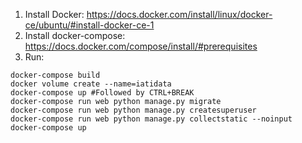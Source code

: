1. Install Docker: https://docs.docker.com/install/linux/docker-ce/ubuntu/#install-docker-ce-1
2. Install docker-compose: https://docs.docker.com/compose/install/#prerequisites
3. Run:

```
docker-compose build
docker volume create --name=iatidata
docker-compose up #Followed by CTRL+BREAK
docker-compose run web python manage.py migrate
docker-compose run web python manage.py createsuperuser
docker-compose run web python manage.py collectstatic --noinput
docker-compose up
```